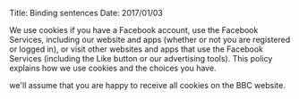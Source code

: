 Title: Binding sentences
Date: 2017/01/03

We use cookies if you have a Facebook account, use the Facebook Services, including our website and apps (whether or not you are registered or logged in), or visit other websites and apps that use the Facebook Services (including the Like button or our advertising tools). This policy explains how we use cookies and the choices you have.

we'll assume that you are happy to receive all cookies on the BBC website.
